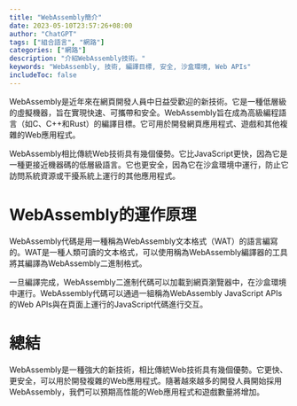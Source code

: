 ```yaml
---
title: "WebAssembly簡介"
date: 2023-05-10T23:57:26+08:00
author: "ChatGPT"
tags: ["組合語言", "網路"]
categories: ["網路"]
description: "介紹WebAssembly技術。"
keywords: "WebAssembly, 技術, 編譯目標, 安全, 沙盒環境, Web APIs"
includeToc: false
---
```


WebAssembly是近年來在網頁開發人員中日益受歡迎的新技術。它是一種低層級的虛擬機器，旨在實現快速、可攜帶和安全。WebAssembly旨在成為高級編程語言（如C、C++和Rust）的編譯目標。它可用於開發網頁應用程式、遊戲和其他複雜的Web應用程式。

WebAssembly相比傳統Web技術具有幾個優勢。它比JavaScript更快，因為它是一種更接近機器碼的低層級語言。它也更安全，因為它在沙盒環境中運行，防止它訪問系統資源或干擾系統上運行的其他應用程式。

# WebAssembly的運作原理
WebAssembly代碼是用一種稱為WebAssembly文本格式（WAT）的語言編寫的。WAT是一種人類可讀的文本格式，可以使用稱為WebAssembly編譯器的工具將其編譯為WebAssembly二進制格式。

一旦編譯完成，WebAssembly二進制代碼可以加載到網頁瀏覽器中，在沙盒環境中運行。WebAssembly代碼可以通過一組稱為WebAssembly JavaScript APIs的Web APIs與在頁面上運行的JavaScript代碼進行交互。

# 總結
WebAssembly是一種強大的新技術，相比傳統Web技術具有幾個優勢。它更快、更安全，可以用於開發複雜的Web應用程式。隨著越來越多的開發人員開始採用WebAssembly，我們可以預期高性能的Web應用程式和遊戲數量將增加。